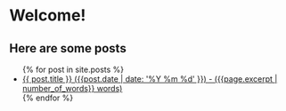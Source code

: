 # Welcome!

## Here are some posts

<ul>
  {% for post in site.posts  %}
    <li>
      <a href="{{ post.url }}">{{ post.title }} ({{post.date | date: '%Y %m %d' }}) - ({{page.excerpt | number_of_words}} words)</a>
    </li>
  {% endfor %}
</ul>